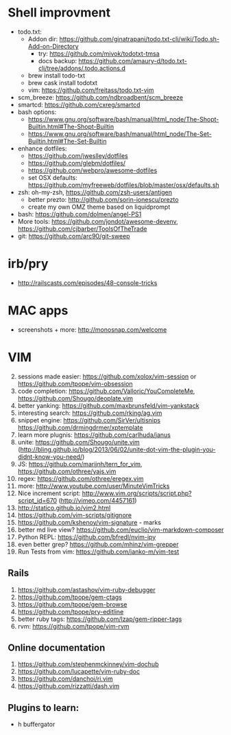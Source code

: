 
Shell improvment
================
* todo.txt:
  * Addon dir: https://github.com/ginatrapani/todo.txt-cli/wiki/Todo.sh-Add-on-Directory
    * try: https://github.com/mivok/todotxt-tmsa
    * docs backup: https://github.com/amaury-d/todo.txt-cli/tree/addons/.todo.actions.d
  * brew install todo-txt
  * brew cask install todotxt
  * vim: https://github.com/freitass/todo.txt-vim
* scm_breeze: https://github.com/ndbroadbent/scm_breeze
* smartcd: https://github.com/cxreg/smartcd
* bash options:
  * https://www.gnu.org/software/bash/manual/html_node/The-Shopt-Builtin.html#The-Shopt-Builtin
  * https://www.gnu.org/software/bash/manual/html_node/The-Set-Builtin.html#The-Set-Builtin
* enhance dotfiles:
  * https://github.com/jweslley/dotfiles
  * https://github.com/glebm/dotfiles/
  * https://github.com/webpro/awesome-dotfiles
  * set OSX defaults: https://github.com/myfreeweb/dotfiles/blob/master/osx/defaults.sh
* zsh: oh-my-zsh, https://github.com/zsh-users/antigen
  * better prezto: http://github.com/sorin-ionescu/prezto
  * create my own OMZ theme based on liquidprompt
* bash: https://github.com/dolmen/angel-PS1
* More tools: https://github.com/jondot/awesome-devenv, https://github.com/cjbarber/ToolsOfTheTrade
* git: https://github.com/arc90/git-sweep

irb/pry
=======
* http://railscasts.com/episodes/48-console-tricks

MAC apps
========
* screenshots + more: http://monosnap.com/welcome


VIM
===
2. sessions made easier: https://github.com/xolox/vim-session or https://github.com/tpope/vim-obsession
3. code completion: https://github.com/Valloric/YouCompleteMe, https://github.com/Shougo/deoplate.vim
4. better yanking: https://github.com/maxbrunsfeld/vim-yankstack
5. interesting search: https://github.com/rking/ag.vim
6. snippet engine: https://github.com/SirVer/ultisnips
                   https://github.com/drmingdrmer/xptemplate
7. learn more plugnis: https://github.com/carlhuda/janus
8. unite: https://github.com/Shougo/unite.vim (http://bling.github.io/blog/2013/06/02/unite-dot-vim-the-plugin-you-didnt-know-you-need/)
10. JS: https://github.com/marijnh/tern_for_vim, https://github.com/othree/yajs.vim
11. regex: https://github.com/othree/eregex.vim
12. more: http://www.youtube.com/user/MinuteVimTricks
13. Nice increment script: http://www.vim.org/scripts/script.php?script_id=670 (http://vimeo.com/4457161)
14. http://statico.github.io/vim2.html
15. https://github.com/vim-scripts/gitignore
17. https://github.com/kshenoy/vim-signature - marks
19. better md live view? https://github.com/euclio/vim-markdown-composer
20. Python REPL: https://github.com/bfredl/nvim-ipy
21. even better grep? https://github.com/mhinz/vim-grepper
22. Run Tests from vim: https://github.com/janko-m/vim-test

Rails
-----
1. https://github.com/astashov/vim-ruby-debugger
2. https://github.com/tpope/gem-ctags
3. https://github.com/tpope/gem-browse
4. https://github.com/tpope/pry-editline
5. better ruby tags: https://github.com/lzap/gem-ripper-tags
6. rvm: https://github.com/tpope/vim-rvm

Online documentation
--------------------
1. https://github.com/stephenmckinney/vim-dochub
2. https://github.com/lucapette/vim-ruby-doc
3. https://github.com/danchoi/ri.vim
4. https://github.com/rizzatti/dash.vim

Plugins to learn:
-----------------
* h buffergator

